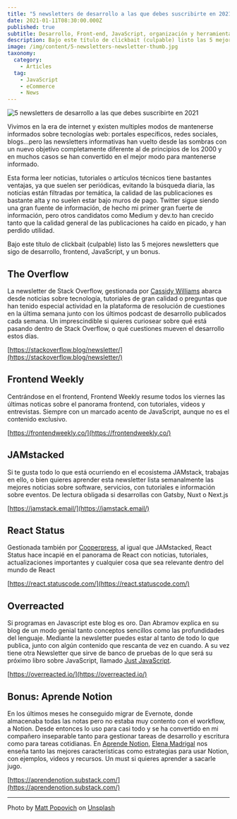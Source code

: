 ```yaml
---
title: "5 newsletters de desarrollo a las que debes suscribirte en 2021"
date: 2021-01-11T08:30:00.000Z
published: true
subtitle: Desarrollo, Front-end, JavaScript, organización y herramientas.
description: Bajo este título de clickbait (culpable) listo las 5 mejores newsletters que sigo de desarrollo, frontend, JavaScript, y un bonus.
image: /img/content/5-newsletters-newsletter-thumb.jpg
taxonomy:
  category:
    - Articles
  tag:
    - JavaScript
    - eCommerce
    - News
---
```


![5 newsletters de desarrollo a las que debes suscribirte en 2021](/img/content/5-newsletters-newsletter-hero.jpg)

Vivimos en la era de internet y existen multiples modos de mantenerse informados sobre tecnologías web: portales específicos, redes sociales, blogs...pero las newsletters informativas han vuelto desde las sombras con un nuevo objetivo completamente diferente al de principios de los 2000 y en muchos casos se han convertido en el mejor modo para mantenerse informado.

Esta forma leer noticias, tutoriales o artículos técnicos tiene bastantes ventajas, ya que suelen ser periódicas, evitando la búsqueda diaria, las noticias están filtradas por temática, la calidad de las publicaciones es bastante alta y no suelen estar bajo muros de pago. Twitter sigue siendo una gran fuente de información, de hecho mi primer gran fuerte de información, pero otros candidatos como Medium y dev.to han crecido tanto que la calidad general de las publicaciones ha caído en picado, y han perdido utilidad.

Bajo este título de clickbait (culpable) listo las 5 mejores newsletters que sigo de desarrollo, frontend, JavaScript, y un bonus.

## The Overflow

La newsletter de Stack Overflow, gestionada por [Cassidy Williams](https://twitter.com/cassidoo) abarca desde noticias sobre tecnología, tutoriales de gran calidad o preguntas que han tenido especial actividad en la plataforma de resolución de cuestiones en la última semana junto con los últimos podcast de desarrollo publicados cada semana. Un imprescindible si quieres curiosear sobre qué está pasando dentro de Stack Overflow, o qué cuestiones mueven el desarrollo estos días.

[https://stackoverflow.blog/newsletter/](https://stackoverflow.blog/newsletter/)

## Frontend Weekly

Centrándose en el frontend, Frontend Weekly resume todos los viernes las últimas noticas sobre el panorama frontend, con tutoriales, videos y entrevistas. Siempre con un marcado acento de JavaScript, aunque no es el contenido exclusivo.

[https://frontendweekly.co/](https://frontendweekly.co/)

## JAMstacked

Si te gusta todo lo que está ocurriendo en el ecosistema JAMstack, trabajas en ello, o bien quieres aprender esta newsletter lista semanalmente las mejores noticias sobre software, servicios, con tutoriales e información sobre eventos. De lectura obligada si desarrollas con Gatsby, Nuxt o Next.js

[https://jamstack.email/](https://jamstack.email/)

## React Status

Gestionada también por [Cooperpress](https://cooperpress.com), al igual que JAMstacked, React Status hace incapié en el panorama de React con noticias, tutoriales, actualizaciones importantes y cualquier cosa que sea relevante dentro del mundo de React

[https://react.statuscode.com/](https://react.statuscode.com/)

## Overreacted

Si programas en Javascript este blog es oro. Dan Abramov explica en su blog de un modo genial tanto conceptos sencillos como las profundidades del lenguaje. Mediante la newsletter puedes estar al tanto de todo lo que publica, junto con algún contenido que rescanta de vez en cuando. A su vez tiene otra Newsletter que sirve de banco de pruebas de lo que será su próximo libro sobre JavaScript, llamado [Just JavaScript](https://justjavascript.com/).

[https://overreacted.io/](https://overreacted.io/)

## Bonus: Aprende Notion

En los últimos meses he conseguido migrar de Evernote, donde almacenaba todas las notas pero no estaba muy contento con el workflow, a Notion. Desde entonces lo uso para casi todo y se ha convertido en mi compañero inseparable tanto para gestionar tareas de desarrollo y escritura como para tareas cotidianas. En [Aprende Notion](https://aprendenotion.com/), [Elena Madrigal](https://twitter.com/elenayuscula) nos enseña tanto las mejores características como estrategias para usar Notion, con ejemplos, videos y recursos. Un must si quieres aprender a sacarle jugo.

[https://aprendenotion.substack.com/](https://aprendenotion.substack.com/)

---

<span>Photo by <a href="https://unsplash.com/@mattpopovich?utm_source=unsplash&amp;utm_medium=referral&amp;utm_content=creditCopyText">Matt Popovich</a> on <a href="https://unsplash.com/s/photos/news?utm_source=unsplash&amp;utm_medium=referral&amp;utm_content=creditCopyText">Unsplash</a></span>
